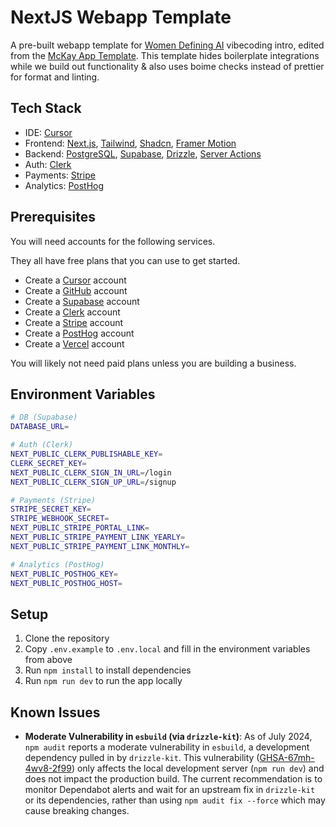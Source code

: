 # NextJS Webapp Template

A pre-built webapp template for [Women Defining AI](https://www.womendefiningai.com/) vibecoding intro, edited from the [McKay App Template](https://github.com/mckaywrigley/mckays-app-template). This template hides boilerplate integrations while we build out functionality & also uses boime checks instead of prettier for format and linting.

## Tech Stack

- IDE: [Cursor](https://www.cursor.com/)
- Frontend: [Next.js](https://nextjs.org/docs), [Tailwind](https://tailwindcss.com/docs/guides/nextjs), [Shadcn](https://ui.shadcn.com/docs/installation), [Framer Motion](https://www.framer.com/motion/introduction/)
- Backend: [PostgreSQL](https://www.postgresql.org/about/), [Supabase](https://supabase.com/), [Drizzle](https://orm.drizzle.team/docs/get-started-postgresql), [Server Actions](https://nextjs.org/docs/app/building-your-application/data-fetching/server-actions-and-mutations)
- Auth: [Clerk](https://clerk.com/)
- Payments: [Stripe](https://stripe.com/)
- Analytics: [PostHog](https://posthog.com/)

## Prerequisites

You will need accounts for the following services.

They all have free plans that you can use to get started.

- Create a [Cursor](https://www.cursor.com/) account
- Create a [GitHub](https://github.com/) account
- Create a [Supabase](https://supabase.com/) account
- Create a [Clerk](https://clerk.com/) account
- Create a [Stripe](https://stripe.com/) account
- Create a [PostHog](https://posthog.com/) account
- Create a [Vercel](https://vercel.com/) account

You will likely not need paid plans unless you are building a business.

## Environment Variables

```bash
# DB (Supabase)
DATABASE_URL=

# Auth (Clerk)
NEXT_PUBLIC_CLERK_PUBLISHABLE_KEY=
CLERK_SECRET_KEY=
NEXT_PUBLIC_CLERK_SIGN_IN_URL=/login
NEXT_PUBLIC_CLERK_SIGN_UP_URL=/signup

# Payments (Stripe)
STRIPE_SECRET_KEY=
STRIPE_WEBHOOK_SECRET=
NEXT_PUBLIC_STRIPE_PORTAL_LINK=
NEXT_PUBLIC_STRIPE_PAYMENT_LINK_YEARLY=
NEXT_PUBLIC_STRIPE_PAYMENT_LINK_MONTHLY=

# Analytics (PostHog)
NEXT_PUBLIC_POSTHOG_KEY=
NEXT_PUBLIC_POSTHOG_HOST=
```

## Setup

1. Clone the repository
2. Copy `.env.example` to `.env.local` and fill in the environment variables from above
3. Run `npm install` to install dependencies
4. Run `npm run dev` to run the app locally

## Known Issues

- **Moderate Vulnerability in `esbuild` (via `drizzle-kit`)**: As of July 2024, `npm audit` reports a moderate vulnerability in `esbuild`, a development dependency pulled in by `drizzle-kit`. This vulnerability ([GHSA-67mh-4wv8-2f99](https://github.com/advisories/GHSA-67mh-4wv8-2f99)) only affects the local development server (`npm run dev`) and does not impact the production build. The current recommendation is to monitor Dependabot alerts and wait for an upstream fix in `drizzle-kit` or its dependencies, rather than using `npm audit fix --force` which may cause breaking changes.
